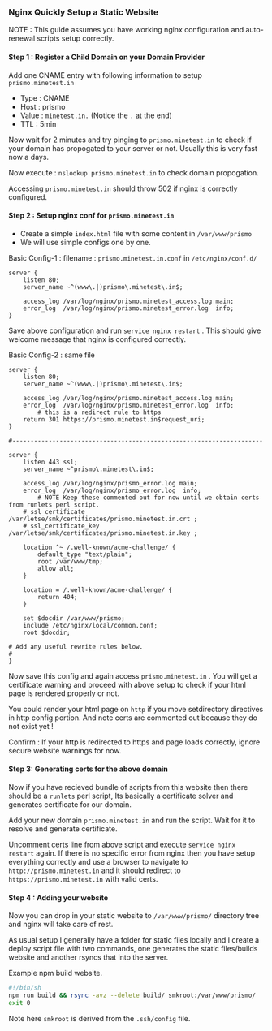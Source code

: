 ### Nginx Quickly Setup a Static Website

NOTE : This guide assumes you have working nginx configuration and auto-renewal scripts setup correctly.

#### Step 1 : Register a Child Domain on your Domain Provider

Add one CNAME entry with following information to setup `prismo.minetest.in`

- Type : CNAME
- Host : prismo
- Value : `minetest.in.` (Notice the `.` at the end)
- TTL : 5min

Now wait for 2 minutes and try pinging to `prismo.minetest.in` to check if your domain has propogated to your server or not. Usually this is very fast now a days.

Now execute : `nslookup prismo.minetest.in` to check domain propogation.

Accessing `prismo.minetest.in` should throw 502 if nginx is correctly configured.

#### Step 2 : Setup nginx conf for `prismo.minetest.in`

- Create a simple `index.html` file with some content in `/var/www/prismo`
- We will use simple configs one by one.

Basic Config-1 : filename : `prismo.minetest.in.conf` in `/etc/nginx/conf.d/`

````nginx
server {
    listen 80;
    server_name ~^(www\.|)prismo\.minetest\.in$;

    access_log /var/log/nginx/prismo.minetest_access.log main;
    error_log  /var/log/nginx/prismo.minetest_error.log  info;
}
````

Save above configuration and run `service nginx restart` . This should give welcome message that nginx is configured correctly.

Basic Config-2 : same file

````nginx
server {
    listen 80;
    server_name ~^(www\.|)prismo\.minetest\.in$;

    access_log /var/log/nginx/prismo.minetest_access.log main;
    error_log  /var/log/nginx/prismo.minetest_error.log  info;
		# this is a redirect rule to https
    return 301 https://prismo.minetest.in$request_uri;
}

#---------------------------------------------------------------------

server {
    listen 443 ssl;
    server_name ~^prismo\.minetest\.in$;

    access_log /var/log/nginx/prismo_error.log main;
    error_log  /var/log/nginx/prismo_error.log  info;
		# NOTE Keep these commented out for now until we obtain certs from runlets perl script.
    # ssl_certificate     /var/letse/smk/certificates/prismo.minetest.in.crt ;
    # ssl_certificate_key /var/letse/smk/certificates/prismo.minetest.in.key ;

    location ^~ /.well-known/acme-challenge/ {
        default_type "text/plain";
        root /var/www/tmp;
        allow all;
    }

    location = /.well-known/acme-challenge/ {
        return 404;
    }

    set $docdir /var/www/prismo;
    include /etc/nginx/local/common.conf;
    root $docdir;

# Add any useful rewrite rules below.
#
}
````

Now save this config and again access `prismo.minetest.in` . You will get a certificate warning and proceed with above setup to check if your html page is rendered properly or not.

You could render your html page on `http` if you move setdirectory directives in http config portion. And note certs are commented out because they do not exist yet !

Confirm : If your http is redirected to https and page loads correctly, ignore secure website warnings for now.

#### Step 3: Generating certs for the above domain

Now if you have recieved bundle of scripts from this website then there should be a `runlets` perl script, Its basically a certificate solver and generates certificate for our domain.

Add your new domain `prismo.minetest.in` and run the script. Wait for it to resolve and generate certificate.

Uncomment certs line from above script and execute `service nginx restart` again. If there is no specific error from nginx then you have setup everything correctly and use a browser to navigate to `http://prismo.minetest.in` and it should redirect to `https://prismo.minetest.in` with valid certs.

#### Step 4 : Adding your website

Now you can drop in your static website to `/var/www/prismo/` directory tree and nginx will take care of rest.

As usual setup I generally have a folder for static files locally and I create a deploy script file with two commands, one generates the static files/builds website and another rsyncs that into the server.

Example npm build website.

````bash
#!/bin/sh
npm run build && rsync -avz --delete build/ smkroot:/var/www/prismo/
exit 0
````

Note here `smkroot` is derived from the `.ssh/config` file.